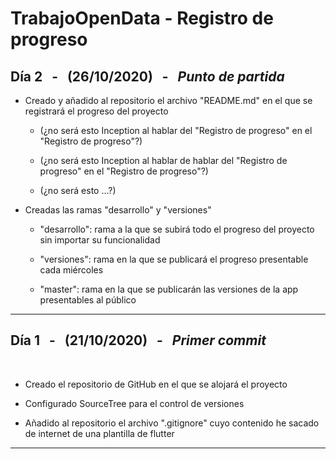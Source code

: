
<!-- ======================================================================================================================== -->

# **TrabajoOpenData** - Registro de progreso

<!-- ======================================================================================================================== -->


## **Día 2** &nbsp; - &nbsp; (26/10/2020) &nbsp; - &nbsp; _Punto de partida_

- Creado y añadido al repositorio el archivo "README.md" en el que se registrará el progreso del proyecto

    - (¿no será esto Inception al hablar del "Registro de progreso" en el "Registro de progreso"?)

    - (¿no será esto Inception al hablar de hablar del "Registro de progreso" en el "Registro de progreso"?)

    - (¿no será esto ...?)

- Creadas las ramas "desarrollo" y "versiones"

    - "desarrollo": rama a la que se subirá todo el progreso del proyecto sin importar su funcionalidad

    - "versiones": rama en la que se publicará el progreso presentable cada miércoles

    - "master": rama en la que se publicarán las versiones de la app presentables al público


---

<!-- ======================================================================================================================== -->

## **Día 1** &nbsp; - &nbsp; (21/10/2020) &nbsp; - &nbsp; _Primer commit_
<br>

- Creado el repositorio de GitHub en el que se alojará el proyecto

- Configurado SourceTree para el control de versiones

- Añadido al repositorio el archivo ".gitignore" cuyo contenido he sacado de internet de una plantilla de flutter

---

<!-- ======================================================================================================================== -->